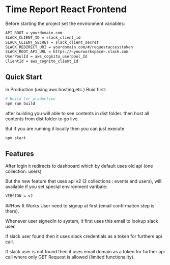 Time Report React Frontend
==============================================

Before starting the project set the environment variables:
```sh
API_ROOT = yourdomain.com
SLACK_CLIENT_ID = slack_client_id
SLACK_CLIENT_SECRET = slack_client_secret
SLACK_REDIRECT_URI = yourdomain.com/#/requestaccesstoken 
SLACK_ROOT_API_URL = https://<yourworkspace>.slack.com
UserPoolId = aws_cognito_userpool_Id
ClientId = aws_cognito_client_Id
```
 
## Quick Start
In Production (using aws hosting,etc.)
Buid first:
```bash
# Build for production
npm run build
```
after building you will able to see contents in dist folder.
then host all contents from dist folder to go live.

But if you are running it locally then you can just execute 
```bash
npm start
```

## Features
After login it redirects to dashboard which by default uses old api (one collection: users)

But the new feature that uses api v2 (2 collections : events and users), will available if you set special environment varibale:
```sh
VERSION = v2
```
##How It Works
User need to signup at first (email confirmation step is there).

Whenever user signedIn to system, it first uses this email to lookup slack user.

If slack user found then it uses slack credentials as a token for furthere api call.

If slack user is not found then it uses email domain as a token for further api call where only GET Request is allowed  (limited functionality).